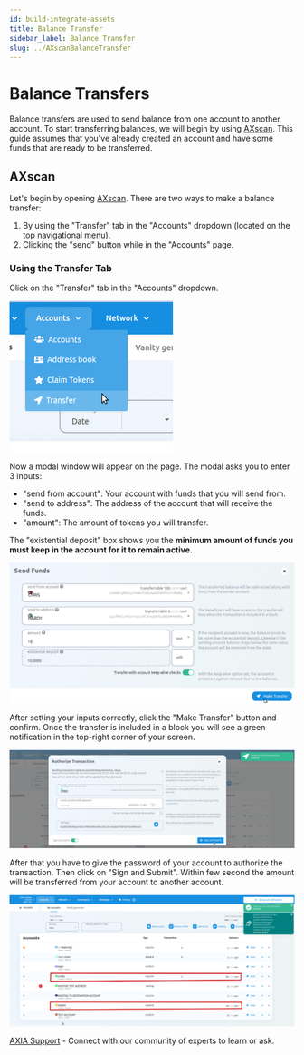 ```yaml
---
id: build-integrate-assets
title: Balance Transfer
sidebar_label: Balance Transfer
slug: ../AXscanBalanceTransfer
---
```


# **Balance Transfers**
Balance transfers are used to send balance from one account to another account. To start transferring balances, we will begin by using [AXscan](https://axscan.test.axiacoin.network/?rpc=wss%3A%2F%2Fwss.test.axiacoin.network#/explorer). This guide assumes that you've already created an account and have some funds that are ready to be transferred.
## AXscan

Let's begin by opening [AXscan](https://axscan.test.axiacoin.network/?rpc=wss%3A%2F%2Fwss.test.axiacoin.network#/explorer). There are two ways to make a balance transfer:

1. By using the "Transfer" tab in the "Accounts" dropdown (located on the top navigational menu).
2. Clicking the "send" button while in the "Accounts" page.

### Using the Transfer Tab

Click on the "Transfer" tab in the "Accounts" dropdown.

![transfer](../assets/explorer/transfer/transfer.png)

Now a modal window will appear on the page. The modal asks you to enter 3 inputs:

- "send from account": Your account with funds that you will send from.
- "send to address": The address of the account that will receive the funds.
- "amount": The amount of tokens you will transfer.

The "existential deposit" box shows you the **minimum amount of funds you must keep in the account
for it to remain active.**

![bal_transfer](../assets/explorer/transfer/transfer_bal.png)

After setting your inputs correctly, click the "Make Transfer" button and confirm. Once the transfer
is included in a block you will see a green notification in the top-right corner of your screen.

![qued](../assets/explorer/transfer/authorize_trans.png)

After that you have to give the password of your account to authorize the transaction. Then click on "Sign and Submit". Within few second the amount will be transferred from your account to another account.

![final](../assets/explorer/transfer/transfer4.png)

[AXIA Support](https://discord.gg/ebjsN9ByMb) - Connect with our community of experts to learn or ask.

